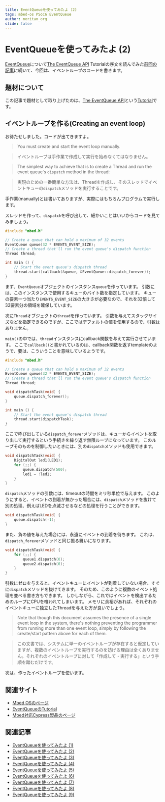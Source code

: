 ```yaml
---
title: EventQueueを使ってみたよ (2)
tags: mbed-os PSoC6 EventQueue
author: noritan_org
slide: false
---
```

# EventQueueを使ってみたよ (2)

[EventQueue]について[The EventQueue API] Tutorialの序文を読んでみた[前回の記事][(1)]に続いて、今回は、イベントループのコードを書きます。

## 題材について

この記事で題材として取り上げたのは、[The EventQueue API]という[Tutorial]です。

## イベントループを作る(Creating an event loop)

お待たせしました。コードが出てきますよ。

> You must create and start the event loop manually.

> イベントループは手作業で作成して実行を始めなくてはなりません。

> The simplest way to achieve that is to create a Thread and run the event queue's `dispatch` method in the thread:

> 実現のための一番簡単な方法は、Threadを作成し、そのスレッドでイベントキューの`dispatch`メソッドを実行することです。

手作業(manually)とは書いてありますが、実際にはもちろんプログラムで実行します。

スレッドを作って、`dispatch`を呼び出して、細かいことはいいからコードを見てみましょう。

```cpp
#include "mbed.h"

// Create a queue that can hold a maximum of 32 events
EventQueue queue(32 * EVENTS_EVENT_SIZE);
// Create a thread that'll run the event queue's dispatch function
Thread thread;

int main () {
    // Start the event queue's dispatch thread
    thread.start(callback(&queue, &EventQueue::dispatch_forever));
}
```

まず、`EventQueue`オブジェクトのインスタンス`queue`を作っています。
引数には、このインスタンスで使用するキューのバイト数を指定しています。
キューの要素一つ当たり`EVENTS_EVENT_SIZE`の大きさが必要なので、それを32倍して32要素分の領域を確保しています。

次に`Thread`オブジェクトの`thread`を作っています。
引数を与えてスタックサイズなどを指定できるのですが、ここではデフォルトの値を使用するので、引数はありません。

`main()`の中では、`thread`インスタンスにcallback関数を与えて実行させています。
ここで`callback()`と書かれているのは、callback関数を返すtemplateのようで、要は、こういうことを意味しているようです。

```cpp
#include "mbed.h"

// Create a queue that can hold a maximum of 32 events
EventQueue queue(32 * EVENTS_EVENT_SIZE);
// Create a thread that'll run the event queue's dispatch function
Thread thread;

void dispatchTask(void) {
    queue.dispatch_forever();
}

int main () {
    // Start the event queue's dispatch thread
    thread.start(dispatchTask);
}
```

ここで呼び出している`dispatch_forever`メソッドは、キューからイベントを取り出して実行するという手続きを繰り返す無限ループになっています。
このループそのものを制御したいときには、別の`dispatch`メソッドも使用できます。


```cpp
void dispatchTask(void) {
    DigitalOut led1(LED1);
    for (;;) {
        queue.dispatch(500);
        led1 = !led1;
    }
}
```

`dispatch`メソッドの引数には、timeoutの時間をミリ秒単位で与えます。
このようにすると、イベントの到着が無かった場合には、`dispatch`メソッドを抜けて別の処理、例えばLEDを点滅させるなどの処理を行うことができます。

```cpp
void dispatchTask(void) {
    queue.dispatch(-1);
}
```

また、負の値を与えた場合には、永遠にイベントの到着を待ちます。
これは、`dispatch_forever`メソッドと同じ振る舞いになります。

```cpp
void dispatchTask(void) {
    for (;;) {
        queue1.dispatch(0);
        queue2.dispatch(0);
    }
}
```

引数にゼロを与えると、イベントキューにイベントが到着していない場合、すぐに`dispatch`メソッドを抜けてきます。
そのため、このように複数のイベント処理を並べる書き方もできます。
しかしながら、これではイベントを検出するためのループにCPUを喰われてしまいます。
メモリに余裕があれば、それぞれのイベントキューに独立したThreadを与えた方が良いでしょう。

> Note that though this document assumes the presence of a single event loop in the system, there's nothing preventing the programmer from running more than one event loop, simply by following the create/start pattern above for each of them.

> この文書では、システムに単一のイベントループが存在すると仮定していますが、複数のイベントループを実行するのを妨げる理由は全くありません。それぞれのイベントループに対して「作成して・実行する」という手順を踏むだけです。

次は、作ったイベントループを使います。

## 関連サイト
* [Mbed OSのページ][Mbed OS]
* [EventQueueのTutorial][The EventQueue API]
* [Mbed対応Cypress製品のページ][mbed cypress]

## 関連記事
* [EventQueueを使ってみたよ (1)][(1)]
* [EventQueueを使ってみたよ (2)][(2)]
* [EventQueueを使ってみたよ (3)][(3)]
* [EventQueueを使ってみたよ (4)][(4)]
* [EventQueueを使ってみたよ (5)][(5)]
* [EventQueueを使ってみたよ (6)][(6)]
* [EventQueueを使ってみたよ (7)][(7)]
* [EventQueueを使ってみたよ (8)][(8)]
* [EventQueueを使ってみたよ (9)][(9)]

[(1)]:./chap1.md
[(2)]:./chap2.md
[(3)]:./chap3.md
[(4)]:./chap4.md
[(5)]:./chap5.md
[(6)]:./chap6.md
[(7)]:./chap7.md
[(8)]:./chap8.md
[(9)]:./chap9.md
[PSoC 6]:https://www.cypress.com/psoc6
[Mbed OS]:https://www.mbed.com/platform/mbed-os/
[mbed cypress]:https://os.mbed.com/teams/Cypress/
[EventQueue]:https://os.mbed.com/docs/mbed-os/v5.15/apis/eventqueue.html
[The EventQueue API]:https://os.mbed.com/docs/mbed-os/v5.15/tutorials/the-eventqueue-api.html
[Tutorial]:https://os.mbed.com/docs/mbed-os/v5.15/tutorials/index.html
